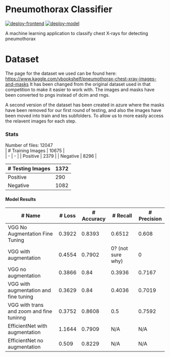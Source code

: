 # Pneumothorax Classifier
[![deploy-frontend](https://github.com/cianmawhinney/microsoft-pneumothorax-classifier/actions/workflows/deploy-frontend.yml/badge.svg)](https://github.com/cianmawhinney/microsoft-pneumothorax-classifier/actions/workflows/deploy-frontend.yml)
[![deploy-model](https://github.com/cianmawhinney/microsoft-pneumothorax-classifier/actions/workflows/deploy-model.yml/badge.svg)](https://github.com/cianmawhinney/microsoft-pneumothorax-classifier/actions/workflows/deploy-model.yml)

A machine learning application to classify chest X-rays for detecting pneumothorax

# Dataset
The page for the dataset we used can be found here: https://www.kaggle.com/vbookshelf/pneumothorax-chest-xray-images-and-masks
It has been changed from the original dataset used in that competition to make it easier to work with. The images and masks have been converted to pngs instead
of dcim and rngs. 

A second version of the dataset has been created in azure where the masks have been removed for our first round of testing, and also the images have been moved into train and tes subfolders. To allow us to more easily access the relavent images for each step.

### Stats
Number of files: 12047  
| # Training Images | 10675 |  
| - | - |
| Positive | 2379 |
| Negative | 8296 |

| # Testing Images | 1372 |  
| - | - |
| Positive | 290 |
| Negative | 1082 |

#### Model Results
| # Name                          | # Loss | # Accuracy | # Recall | # Precision |
| - | - | - | - | - |
| VGG No Augmentation Fine Tuning | 0.3922 | 0.8393 | 0.6512 | 0.608 |
| VGG with augmentation           | 0.4554 | 0.7902 | 0? (not sure why) | 0 |
| VGG no augmentation             | 0.3866 | 0.84   | 0.3936 | 0.7167 |
| VGG with augmentation and fine tuning | 0.3629 | 0.84 | 0.4036 | 0.7019 | 
| VGG with trans and zoom and fine tuninng | 0.3752 | 0.8608 | 0.5 | 0.7592 |
| EfficientNet with augmentation | 1.1644 | 0.7909 | N/A | N/A | 
| EfficientNet no augmentation | 0.509 | 0.8229 | N/A | N/A |
